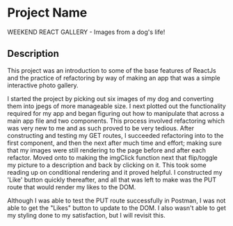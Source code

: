 # Project Name

WEEKEND REACT GALLERY - Images from a dog's life!
## Description

This project was an introduction to some of the base features of ReactJs and the practice of refactoring by way of making an app that was a simple interactive photo gallery.

I started the project by picking out six images of my dog and converting them into jpegs of more manageable size. I next plotted out the functionality required for my app and began figuring out how to manipulate that across a main app file and two components. This process involved refactoring which was very new to me and as such proved to be very tedious. After constructing and testing my GET routes, I succeeded refactoring into to the first component, and then the next after much time and effort; making sure that my images were still rendering to the page before and after each refactor. Moved onto to making the imgClick function next that flip/toggle my picture to a description and back by clicking on it. This took some reading up on conditional rendering and it proved helpful. I constructed my 'Like' button quickly thereafter, and all that was left to make was the PUT route that would render my likes to the DOM.

Although I was able to test the PUT route successfully in Postman, I was not able to get the "Likes" button to update to the DOM. I also wasn't able to get my styling done to my satisfaction, but I will revisit this.